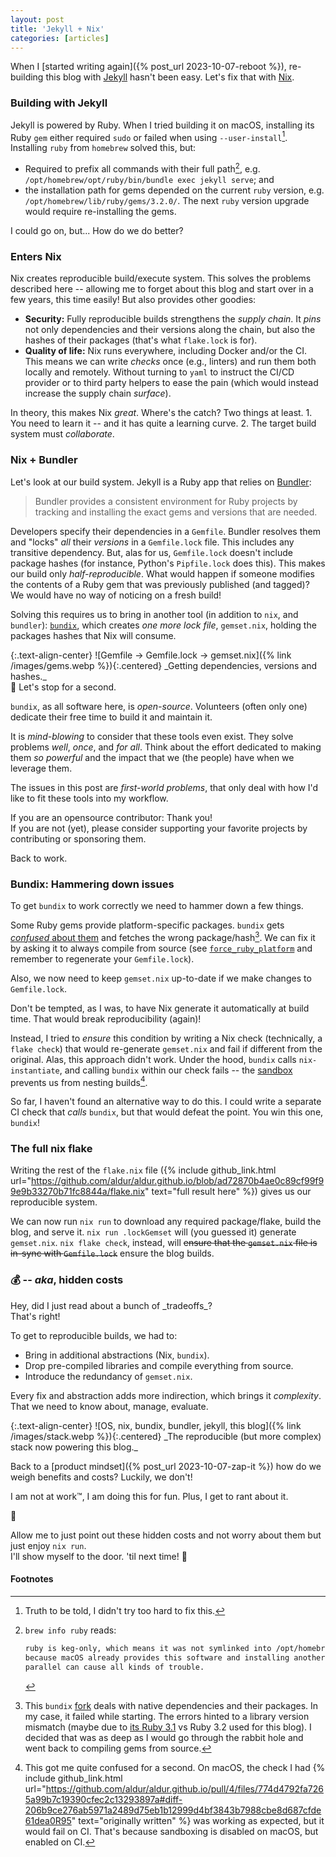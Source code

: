 ```yaml
---
layout: post
title: 'Jekyll + Nix'
categories: [articles]
---
```


When I [started writing again]({% post_url 2023-10-07-reboot %}), re-building
this blog with [Jekyll](https://jekyllrb.com) hasn't been easy. Let's fix that
with [Nix](https://nixos.org).

### Building with Jekyll

Jekyll is powered by Ruby. When I tried building it on macOS, installing its
Ruby `gem` either required `sudo` or failed when using `--user-install`[^gem].
Installing `ruby` from `homebrew` solved this, but:

- Required to prefix all commands with their full path[^keg_only], e.g.
  `/opt/homebrew/opt/ruby/bin/bundle exec jekyll serve`; and
- the installation path for gems depended on the current `ruby` version, e.g.
  `/opt/homebrew/lib/ruby/gems/3.2.0/`. The next `ruby` version upgrade would
  require re-installing the gems.

I could go on, but... How do we do better?

### Enters Nix

Nix creates reproducible build/execute system. This solves the problems
described here -- allowing me to forget about this blog and start over in a few
years, this time easily! But also provides other goodies:

- **Security:** Fully reproducible builds strengthens the _supply chain_. It
  _pins_ not only dependencies and their versions along the chain, but also the
  hashes of their packages (that's what `flake.lock` is for).
- **Quality of life:** Nix runs everywhere, including Docker and/or the CI. This
  means we can write _checks_ once (e.g., linters) and run them both locally and
  remotely. Without turning to `yaml` to instruct the CI/CD provider or to third
  party helpers to ease the pain (which would instead increase the supply chain
  _surface_).

In theory, this makes Nix _great_. Where's the catch? Two things at least. 1.
You need to learn it -- and it has quite a learning curve. 2. The target build
system must _collaborate_.

### Nix + Bundler

Let's look at our build system. Jekyll is a Ruby app that relies on
[Bundler](https://bundler.io):

> Bundler provides a consistent environment for Ruby projects by tracking and
> installing the exact gems and versions that are needed.

Developers specify their dependencies in a `Gemfile`. Bundler resolves them and
"locks" _all_ their _versions_ in a `Gemfile.lock` file. This includes any
transitive dependency. But, alas for us, `Gemfile.lock` doesn't include package
hashes (for instance, Python's `Pipfile.lock` does this). This makes our build
only _half-reproducible_. What would happen if someone modifies the contents of
a Ruby gem that was previously published (and tagged)? We would have no way of
noticing on a fresh build!

Solving this requires us to bring in another tool (in addition to `nix`, and
`bundler`): [`bundix`](https://github.com/nix-community/bundix), which creates
_one more lock file_, `gemset.nix`, holding the packages hashes that Nix will
consume.

<div class="note" markdown="1">
{:.text-align-center}
![Gemfile → Gemfile.lock → gemset.nix]({% link /images/gems.webp %}){:.centered}
_Getting dependencies, versions and hashes._
</div>

<div class="tip" markdown="1">
🛑 Let's stop for a second.

`bundix`, as all software here, is _open-source_. Volunteers (often only one)
dedicate their free time to build it and maintain it.

It is _mind-blowing_ to consider that these tools even exist. They solve problems
_well_, _once_, and _for all_. Think about the effort dedicated to making them
_so powerful_ and the impact that we (the people) have when we leverage them.

The issues in this post are _first-world problems_, that only deal with how I'd
like to fit these tools into my workflow.

If you are an opensource contributor: Thank you!
<br>
If you are not (yet), please
consider supporting your favorite projects by contributing or sponsoring them.

Back to work.

</div>

### Bundix: Hammering down issues

To get `bundix` to work correctly we need to hammer down a few things.

Some Ruby gems provide platform-specific packages. `bundix` gets [_confused_
about them](https://github.com/nix-community/bundix/issues/88) and fetches the
wrong package/hash[^bundix]. We can fix it by asking it to always compile from
source (see
[`force_ruby_platform`](https://bundler.io/v2.4/man/bundle-config.1.html) and
remember to regenerate your `Gemfile.lock`).

Also, we now need to keep `gemset.nix` up-to-date if we make changes to
`Gemfile.lock`.

<div class="warning" markdown="1">
Don't be tempted, as I was, to have Nix generate it automatically at build time.
That would break reproducibility (again)!
</div>

Instead, I tried to _ensure_ this condition by writing a Nix check (technically,
a `flake check`) that would re-generate `gemset.nix` and fail if different from
the original. Alas, this approach didn't work. Under the hood, `bundix` calls
`nix-instantiate`, and calling `bundix` within our check fails -- the
[sandbox](https://discourse.nixos.org/t/what-is-sandboxing-and-what-does-it-entail/15533)
prevents us from nesting builds[^sandbox].

So far, I haven't found an alternative way to do this. I could write a separate
CI check that _calls_ `bundix`, but that would defeat the point. You win this
one, `bundix`!

### The full nix flake

Writing the rest of the `flake.nix` file ({% include github_link.html
url="https://github.com/aldur/aldur.github.io/blob/ad72870b4ae0c89cf99f99e9b33270b71fc8844a/flake.nix"
text="full result here" %}) gives us our reproducible system.

We can now run `nix run` to download any required package/flake, build the blog,
and serve it. `nix run .lockGemset` will (you guessed it) generate `gemset.nix`.
`nix flake check`, instead, will ~~ensure that the `gemset.nix` file is in-sync
with `Gemfile.lock`~~ ensure the blog builds.

### 💰 -- _aka_, hidden costs

<div class="note" markdown="1">
Hey, did I just read about a bunch of _tradeoffs_? <br>
That's right!
</div>

To get to reproducible builds, we had to:

- Bring in additional abstractions (Nix, `bundix`).
- Drop pre-compiled libraries and compile everything from source.
- Introduce the redundancy of `gemset.nix`.

Every fix and abstraction adds more indirection, which brings it _complexity_.
That we need to know about, manage, evaluate.

<div class="note" markdown="1">
{:.text-align-center}
![OS, nix, bundix, bundler, jekyll, this blog]({% link /images/stack.webp %}){:.centered}
_The reproducible (but more complex) stack now powering this blog._
</div>

Back to a [product mindset]({% post_url 2023-10-07-zap-it %}) how do we weigh
benefits and costs? Luckily, we don't!

I am not at work™, I am doing this for fun. Plus, I get to rant about it.

<div class="note" markdown="1">
🥷

Allow me to just point out these hidden costs and not worry about them but
just enjoy `nix run`. <br>
I'll show myself to the door. 'til next time! 👋

</div>

#### Footnotes

[^gem]: Truth to be told, I didn't try too hard to fix this.
[^bundix]:
    This `bundix` [fork](https://github.com/inscapist/bundix) deals with
    native dependencies and their packages. In my case, it failed while starting.
    The errors hinted to a library version mismatch (maybe due to [its Ruby
    3.1](https://github.com/inscapist/bundix/blob/5cb01869cb09fb367c02527b1f66707fb9277076/flake.nix#L21)
    vs Ruby 3.2 used for this blog). I decided that was as deep as I would go
    through the rabbit hole and went back to compiling gems from source.

[^keg_only]: `brew info ruby` reads:

    ```txt
    ruby is keg-only, which means it was not symlinked into /opt/homebrew,
    because macOS already provides this software and installing another version in
    parallel can cause all kinds of trouble.
    ```

[^sandbox]:
    This got me quite confused for a second. On macOS, the check I had {%
    include github_link.html
    url="https://github.com/aldur/aldur.github.io/pull/4/files/774d4792fa7265a99b7c19390cfec2c13293897a#diff-206b9ce276ab5971a2489d75eb1b12999d4bf3843b7988cbe8d687cfde61dea0R95" text="originally written" %} was working as expected, but it would fail on CI. That's
    because sandboxing is disabled on macOS, but enabled on CI.
